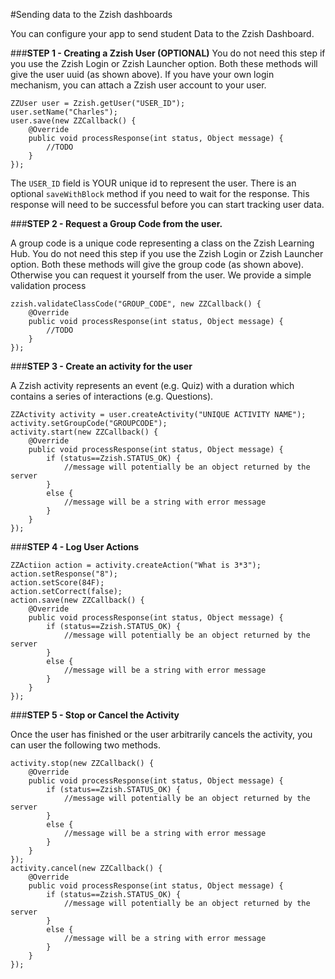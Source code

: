 ﻿
#Sending data to the Zzish dashboards

You can configure your app to send student Data to the Zzish Dashboard.

###**STEP 1 - Creating a Zzish User (OPTIONAL)**
You do not need this step if you use the Zzish Login or Zzish Launcher option. Both these methods will give the user uuid (as shown above). If you have your own login mechanism, you can attach a Zzish user account to your user.

```
ZZUser user = Zzish.getUser("USER_ID");
user.setName("Charles");
user.save(new ZZCallback() {
    @Override
    public void processResponse(int status, Object message) {
        //TODO
    }
});
```

The `USER_ID` field is YOUR unique id to represent the user. There is an optional `saveWithBlock` method if you need to wait for the response. This response will need to be successful before you can start tracking user data.
 
###**STEP 2 - Request a Group Code from the user.**

A group code is a unique code representing a class on the Zzish Learning Hub. You do not need this step if you use the Zzish Login or Zzish Launcher option. Both these methods will give the group code (as shown above). Otherwise you can request it yourself from the user. We provide a simple validation process

```
zzish.validateClassCode("GROUP_CODE", new ZZCallback() {
    @Override
    public void processResponse(int status, Object message) {
        //TODO
    }
});
```

###**STEP 3 - Create an activity for the user**

A Zzish activity represents an event (e.g. Quiz) with a duration which contains a series of interactions (e.g. Questions).

```
ZZActivity activity = user.createActivity("UNIQUE ACTIVITY NAME");
activity.setGroupCode("GROUPCODE");
activity.start(new ZZCallback() {
    @Override
    public void processResponse(int status, Object message) {
        if (status==Zzish.STATUS_OK) {
            //message will potentially be an object returned by the server
        }
        else {
            //message will be a string with error message
        }
    }
});
```

###**STEP 4 - Log User Actions**

```
ZZActiion action = activity.createAction("What is 3*3");
action.setResponse("8");
action.setScore(84F);
action.setCorrect(false);
action.save(new ZZCallback() {
    @Override
    public void processResponse(int status, Object message) {
        if (status==Zzish.STATUS_OK) {
            //message will potentially be an object returned by the server
        }
        else {
            //message will be a string with error message
        }
    }
});
```

###**STEP 5 - Stop or Cancel the Activity**

Once the user has finished or the user arbitrarily cancels the activity, you can user the following two methods.

```
activity.stop(new ZZCallback() {
    @Override
    public void processResponse(int status, Object message) {
        if (status==Zzish.STATUS_OK) {
            //message will potentially be an object returned by the server
        }
        else {
            //message will be a string with error message
        }
    }
});
activity.cancel(new ZZCallback() {
    @Override
    public void processResponse(int status, Object message) {
        if (status==Zzish.STATUS_OK) {
            //message will potentially be an object returned by the server
        }
        else {
            //message will be a string with error message
        }
    }
});
```
